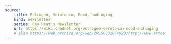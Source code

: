 ```yaml
---
source:
    title: Estrogen, Serotonin, Mood, and Aging 
    kind: newsletter 
    series: Ray Peat's Newsletter 
    url: https://wiki.chadnet.org/estrogen-serotonin-mood-and-aging 
    # also https://web.archive.org/web/20150831074023/http://www.artcamp.com.mx/EZINES/30OpeningEyes/2/serotonin.htm
---
```


